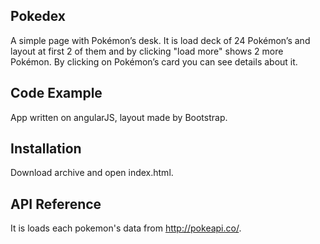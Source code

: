 ## Pokedex

A simple page with Pokémon’s desk. It is load deck of 24 Pokémon’s and layout at first 2 of them and by clicking "load more" shows 2 more Pokémon. By clicking on Pokémon’s card you can see details about it. 

## Code Example

App written on angularJS, layout made by Bootstrap.

## Installation

Download archive and open index.html.

## API Reference

It is loads each pokemon's data from http://pokeapi.co/.
